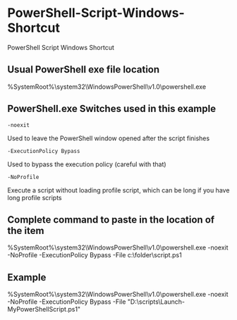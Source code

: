 # PowerShell-Script-Windows-Shortcut
PowerShell Script Windows Shortcut

## Usual PowerShell exe file location

%SystemRoot%\system32\WindowsPowerShell\v1.0\powershell.exe

## PowerShell.exe Switches used in this example

```
-noexit
```
Used to leave the PowerShell window opened after the script finishes

```
-ExecutionPolicy Bypass
```
Used to bypass the execution policy (careful with that)

```
-NoProfile
```
Execute a script without loading profile script, which can be long if you have long profile scripts

## Complete command to paste in the location of the item

%SystemRoot%\system32\WindowsPowerShell\v1.0\powershell.exe -noexit -NoProfile -ExecutionPolicy Bypass -File c:\folder\script.ps1

## Example

%SystemRoot%\system32\WindowsPowerShell\v1.0\powershell.exe -noexit -NoProfile -ExecutionPolicy Bypass -File "D:\scripts\Launch-MyPowerShellScript.ps1"

